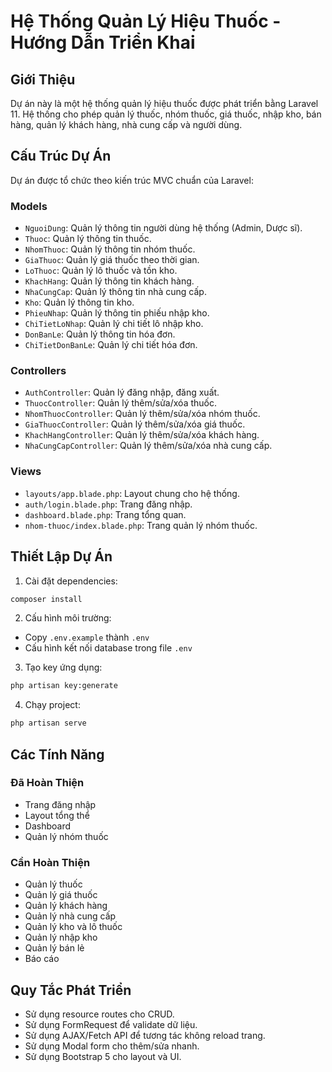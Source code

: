 # Hệ Thống Quản Lý Hiệu Thuốc - Hướng Dẫn Triển Khai

## Giới Thiệu

Dự án này là một hệ thống quản lý hiệu thuốc được phát triển bằng Laravel 11. Hệ thống cho phép quản lý thuốc, nhóm thuốc, giá thuốc, nhập kho, bán hàng, quản lý khách hàng, nhà cung cấp và người dùng.

## Cấu Trúc Dự Án

Dự án được tổ chức theo kiến trúc MVC chuẩn của Laravel:

### Models
- `NguoiDung`: Quản lý thông tin người dùng hệ thống (Admin, Dược sĩ).
- `Thuoc`: Quản lý thông tin thuốc.
- `NhomThuoc`: Quản lý thông tin nhóm thuốc.
- `GiaThuoc`: Quản lý giá thuốc theo thời gian.
- `LoThuoc`: Quản lý lô thuốc và tồn kho.
- `KhachHang`: Quản lý thông tin khách hàng.
- `NhaCungCap`: Quản lý thông tin nhà cung cấp.
- `Kho`: Quản lý thông tin kho.
- `PhieuNhap`: Quản lý thông tin phiếu nhập kho.
- `ChiTietLoNhap`: Quản lý chi tiết lô nhập kho.
- `DonBanLe`: Quản lý thông tin hóa đơn.
- `ChiTietDonBanLe`: Quản lý chi tiết hóa đơn.

### Controllers
- `AuthController`: Quản lý đăng nhập, đăng xuất.
- `ThuocController`: Quản lý thêm/sửa/xóa thuốc.
- `NhomThuocController`: Quản lý thêm/sửa/xóa nhóm thuốc.
- `GiaThuocController`: Quản lý thêm/sửa/xóa giá thuốc.
- `KhachHangController`: Quản lý thêm/sửa/xóa khách hàng.
- `NhaCungCapController`: Quản lý thêm/sửa/xóa nhà cung cấp.

### Views
- `layouts/app.blade.php`: Layout chung cho hệ thống.
- `auth/login.blade.php`: Trang đăng nhập.
- `dashboard.blade.php`: Trang tổng quan.
- `nhom-thuoc/index.blade.php`: Trang quản lý nhóm thuốc.

## Thiết Lập Dự Án

1. Cài đặt dependencies:
```bash
composer install
```

2. Cấu hình môi trường:
- Copy `.env.example` thành `.env`
- Cấu hình kết nối database trong file `.env`

3. Tạo key ứng dụng:
```bash
php artisan key:generate
```

4. Chạy project:
```bash
php artisan serve
```

## Các Tính Năng

### Đã Hoàn Thiện
- Trang đăng nhập
- Layout tổng thể
- Dashboard
- Quản lý nhóm thuốc

### Cần Hoàn Thiện
- Quản lý thuốc
- Quản lý giá thuốc
- Quản lý khách hàng
- Quản lý nhà cung cấp
- Quản lý kho và lô thuốc
- Quản lý nhập kho
- Quản lý bán lẻ
- Báo cáo

## Quy Tắc Phát Triển
- Sử dụng resource routes cho CRUD.
- Sử dụng FormRequest để validate dữ liệu.
- Sử dụng AJAX/Fetch API để tương tác không reload trang.
- Sử dụng Modal form cho thêm/sửa nhanh.
- Sử dụng Bootstrap 5 cho layout và UI.
